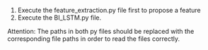 1. Execute the feature_extraction.py file first to propose a feature
2. Execute the BI_LSTM.py file.

Attention:
The paths in both py files should be replaced with the corresponding file paths in order to read the files correctly.
